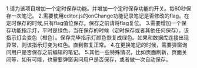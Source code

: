 1.请为该项目增加一个定时保存功能。并增加一个定时保存功能的开关。每60秒保存一次笔记。
2.需要使用editor.js的onChange功能记录笔记是否修改的flag。在定时保存的时候,只有flag值位保存。保存之前请将flag复位。
3.需要增加一个保存功能指示灯，平时是绿色，当在保存的时候（定时保存或者其他任何保存），该指示灯会变色（橙色）。保存完毕指示灯颜色恢复成绿色。如果和数据库连接出现异常，则该指示灯变为红色。直到恢复正常。
4.在更换笔记的时候，需要弹窗询问用户是否保存之前编辑的笔记。
5.其他一些特殊情况，比如页面刷新，页面关闭等，如有可能，也需要弹窗询问用户是否保存，或者做一次自动保存。